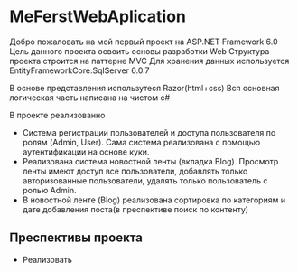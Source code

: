 # MeFerstWebAplication
Добро пожаловать на мой первый проект на ASP.NET Framework 6.0
Цель данного проекта освоить основы разработки Web
Структура проекта строится на паттерне MVC
Для хранения данных используется EntityFrameworkCore.SqlServer 6.0.7

В основе представления использутеся Razor(html+css) 
Вся основная логическая часть написана на чистом с#

В проекте реализованно
- Система регистрации пользователей и доступа пользователя по ролям (Admin, User). Сама система реализована с помощью аутентификации на основе куки.
- Реализована система новостной ленты (вкладка Blog). Просмотр ленты имеют доступ все пользователи, добавлять только авторизованные пользователи, удалять только пользователь с ролью Admin.
- В новостной ленте (Blog) реализована сортировка по категориям и дате добавления поста(в преспективе поиск по контенту)

## Преспективы проекта 
- Реализовать 
